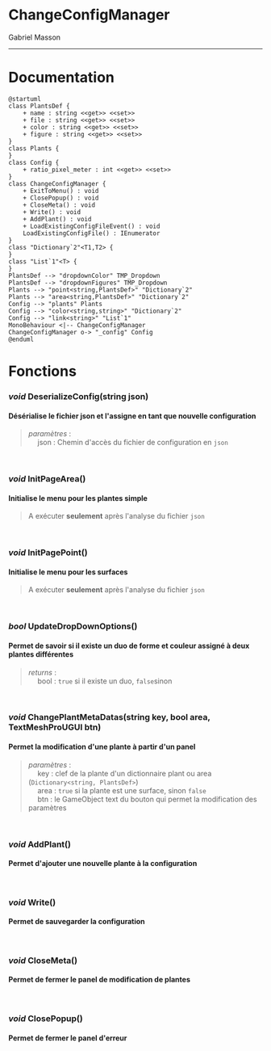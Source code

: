 # ChangeConfigManager

Gabriel Masson
***

# Documentation

```plantuml
@startuml
class PlantsDef {
    + name : string <<get>> <<set>>
    + file : string <<get>> <<set>>
    + color : string <<get>> <<set>>
    + figure : string <<get>> <<set>>
}
class Plants {
}
class Config {
    + ratio_pixel_meter : int <<get>> <<set>>
}
class ChangeConfigManager {
    + ExitToMenu() : void
    + ClosePopup() : void
    + CloseMeta() : void
    + Write() : void
    + AddPlant() : void
    + LoadExistingConfigFileEvent() : void
    LoadExistingConfigFile() : IEnumerator
}
class "Dictionary`2"<T1,T2> {
}
class "List`1"<T> {
}
PlantsDef --> "dropdownColor" TMP_Dropdown
PlantsDef --> "dropdownFigures" TMP_Dropdown
Plants --> "point<string,PlantsDef>" "Dictionary`2"
Plants --> "area<string,PlantsDef>" "Dictionary`2"
Config --> "plants" Plants
Config --> "color<string,string>" "Dictionary`2"
Config --> "link<string>" "List`1"
MonoBehaviour <|-- ChangeConfigManager
ChangeConfigManager o-> "_config" Config
@enduml

```

# Fonctions

### _void_ DeserializeConfig(string json)

#### Désérialise le fichier json et l'assigne en tant que nouvelle configuration

<blockquote>

_paramètres_ :\
&emsp; json : Chemin d'accès du fichier de configuration en `json`

</blockquote>

<p>&nbsp;</p>

### _void_ InitPageArea()

#### Initialise le menu pour les plantes simple

<blockquote>

A exécuter **seulement** après l'analyse du fichier `json`

</blockquote>

<p>&nbsp;</p>

### _void_ InitPagePoint()

#### Initialise le menu pour les surfaces

<blockquote>

A exécuter **seulement** après l'analyse du fichier `json`

</blockquote>

<p>&nbsp;</p>

### _bool_ UpdateDropDownOptions()

#### Permet de savoir si il existe un duo de forme et couleur assigné à deux plantes différentes

<blockquote>

_returns_ :\
&emsp; bool : `true` si il existe un duo, `false`sinon

</blockquote>

<p>&nbsp;</p>

### _void_ ChangePlantMetaDatas(string key, bool area, TextMeshProUGUI btn)

#### Permet la modification d'une plante à partir d'un panel

<blockquote>

_paramètres_ :\
&emsp; key : clef de la plante d'un dictionnaire plant ou area (`Dictionary<string, PlantsDef>`)\
&emsp; area : `true` si la plante est une surface, sinon `false`\
&emsp; btn : le GameObject text du bouton qui permet la modification des paramètres

</blockquote>

<p>&nbsp;</p>

### _void_ AddPlant()

#### Permet d'ajouter une nouvelle plante à la configuration

<p>&nbsp;</p>

### _void_ Write()

#### Permet de sauvegarder la configuration

<p>&nbsp;</p>

### _void_ CloseMeta()

#### Permet de fermer le panel de modification de plantes

<p>&nbsp;</p>

### _void_ ClosePopup()

#### Permet de fermer le panel d'erreur